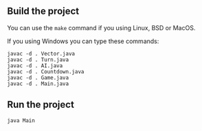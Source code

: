 ## Build the project

You can use the `make` command if you using Linux, BSD or MacOS.

If you using Windows you can type these commands:

```
javac -d . Vector.java
javac -d . Turn.java
javac -d . AI.java
javac -d . Countdown.java
javac -d . Game.java
javac -d . Main.java
```

## Run the project

```
java Main
```

